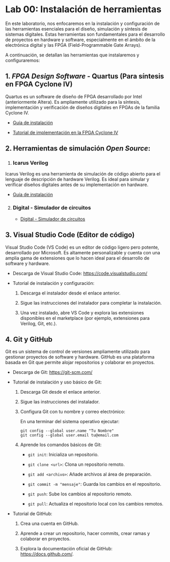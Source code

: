 # Lab 00: Instalación de herramientas 

En este laboratorio, nos enfocaremos en la instalación y configuración de las herramientas esenciales para el diseño, simulación y síntesis de sistemas digitales. Estas herramientas son fundamentales para el desarrollo de proyectos en hardware y software, especialmente en el ámbito de la electrónica digital y las FPGA (Field-Programmable Gate Arrays).

A continuación, se detallan las herramientas que instalaremos y configuraremos:


## 1. *FPGA Design Software* - Quartus (Para síntesis en FPGA Cyclone IV)

Quartus es un software de diseño de FPGA desarrollado por Intel (anteriormente Altera). Es ampliamente utilizado para la síntesis, implementación y verificación de diseños digitales en FPGAs de la familia Cyclone IV.

* [Guía de instalación](/labs/lab00/Quartus_installation_guide.md)

* [Tutorial de implementación en la FPGA Cyclone IV](/labs/lab00/proyectoQuartus.md)

## 2. Herramientas de simulación *Open Source*:

1. ### Icarus Verilog

  Icarus Verilog es una herramienta de simulación de código abierto para el lenguaje de descripción de hardware Verilog. Es ideal para simular y verificar diseños digitales antes de su implementación en hardware.

  * [Guía de instalación](/labs/lab00/iverilog.md)

2. ### Digital - Simulador de circuitos

   * [Digital - Simulador de circuitos](/labs/lab00/digital.md)


## 3. Visual Studio Code (Editor de código)

Visual Studio Code (VS Code) es un editor de código ligero pero potente, desarrollado por Microsoft. Es altamente personalizable y cuenta con una amplia gama de extensiones que lo hacen ideal para el desarrollo de software y hardware.

* Descarga de Visual Studio Code: https://code.visualstudio.com/

* Tutorial de instalación y configuración:

    1. Descarga el instalador desde el enlace anterior.

    2. Sigue las instrucciones del instalador para completar la instalación.

    3. Una vez instalado, abre VS Code y explora las extensiones disponibles en el marketplace (por ejemplo, extensiones para Verilog, Git, etc.).


## 4. Git y GitHub

Git es un sistema de control de versiones ampliamente utilizado para gestionar proyectos de software y hardware. GitHub es una plataforma basada en Git que permite alojar repositorios y colaborar en proyectos.

* Descarga de Git: https://git-scm.com/

* Tutorial de instalación y uso básico de Git:

    1. Descarga Git desde el enlace anterior.

    2. Sigue las instrucciones del instalador.

    3. Configura Git con tu nombre y correo electrónico:

       En una terminar del sistema operativo ejecutar:

       ```
       git config --global user.name "Tu Nombre"
       git config --global user.email tu@email.com
       ```

    4. Aprende los comandos básicos de Git:

        * ```git init```: Inicializa un repositorio.

        * ```git clone <url>```: Clona un repositorio remoto.

        * ```git add <archivo>```: Añade archivos al área de preparación.

        * ```git commit -m "mensaje"```: Guarda los cambios en el repositorio.

        * ```git push```: Sube los cambios al repositorio remoto.

        * ```git pull```: Actualiza el repositorio local con los cambios remotos.

* Tutorial de GitHub:

    1. Crea una cuenta en GitHub.

    2. Aprende a crear un repositorio, hacer commits, crear ramas y colaborar en proyectos.

    3. Explora la documentación oficial de GitHub: https://docs.github.com/.